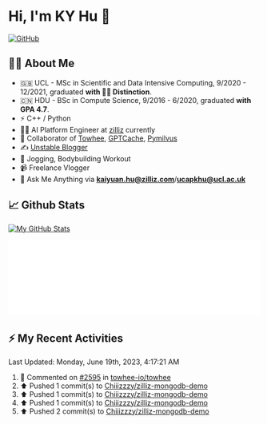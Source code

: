 # Hi, I'm KY Hu 👋

[![GitHub](https://img.shields.io/badge/dynamic/json?logo=github&label=GitHub&labelColor=495867&color=495867&query=%24.data.totalSubs&url=https%3A%2F%2Fapi.spencerwoo.com%2Fsubstats%2F%3Fsource%3Dgithub%26queryKey%3Dhayschan&style=flat-square)](https://github.com/Chiiizzzy)

## 🧑‍💻 About Me


- 🇬🇧 UCL - MSc in Scientific and Data Intensive Computing, 9/2020 - 12/2021, graduated **with 🧑‍🎓 Distinction**.
- 🇨🇳 HDU - BSc in Compute Science, 9/2016 - 6/2020, graduated **with GPA 4.7**.
- ⚡️ C++ / Python
- 🧑‍💻 AI Platform Engineer at [zilliz](https://zilliz.com/) currently
- 💬 Collaborator of [Towhee](https://github.com/towhee-io/towhee), [GPTCache](https://github.com/zilliztech/GPTCache), [Pymilvus](https://github.com/milvus-io/pymilvus)
- ✍️ [Unstable Blogger](https://blog.csdn.net/DooDia)
- 🏃 Jogging, Bodybuilding Workout
- 📹 Freelance Vlogger
- 📮 Ask Me Anything via **[kaiyuan.hu@zilliz.com](mailto:kaiyuan.hu@zilliz.com)**/**[ucapkhu@ucl.ac.uk](ucapkhu@ucl.ac.uk)**


## 📈 Github Stats

[![My GitHub Stats](https://github-readme-stats.vercel.app/api?username=Chiiizzzy&show_icons=true&theme=gotham)](https://github-readme-stats.vercel.app/api?username=Chiiizzzy&show_icons=true&theme=gotham)

<!-- [![Ashutosh's github activity graph](https://github-readme-activity-graph.cyclic.app/graph?username=Chiiizzzy&theme=dracula)](https://github.com/Chiiizzzy/github-readme-activity-graph) -->


![Metrics 👋](/metrics.plugin.followup.user.svg)

## ⚡️ My Recent Activities

<!--RECENT_ACTIVITY:last_update-->
Last Updated: Monday, June 19th, 2023, 4:17:21 AM
<!--RECENT_ACTIVITY:last_update_end-->

<!--RECENT_ACTIVITY:start-->
1. 💬 Commented on [#2595](https://github.com/towhee-io/towhee/pull/2595#issuecomment-1594394252) in [towhee-io/towhee](https://github.com/towhee-io/towhee)<br>
2. ⬆️ Pushed 1 commit(s) to [Chiiizzzy/zilliz-mongodb-demo](https://github.com/Chiiizzzy/zilliz-mongodb-demo)<br>
3. ⬆️ Pushed 1 commit(s) to [Chiiizzzy/zilliz-mongodb-demo](https://github.com/Chiiizzzy/zilliz-mongodb-demo)<br>
4. ⬆️ Pushed 1 commit(s) to [Chiiizzzy/zilliz-mongodb-demo](https://github.com/Chiiizzzy/zilliz-mongodb-demo)<br>
5. ⬆️ Pushed 2 commit(s) to [Chiiizzzy/zilliz-mongodb-demo](https://github.com/Chiiizzzy/zilliz-mongodb-demo)<br>
<!--RECENT_ACTIVITY:end-->
